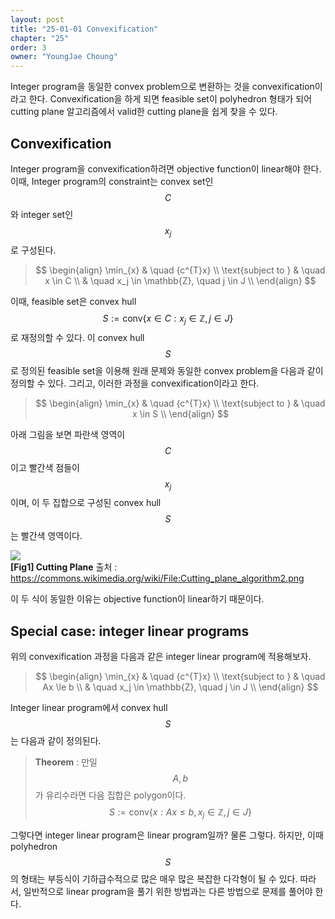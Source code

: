 ```yaml
---
layout: post
title: "25-01-01 Convexification"
chapter: "25"
order: 3
owner: "YoungJae Choung"
---
```


Integer program을 동일한 convex problem으로 변환하는 것을 convexification이라고 한다. Convexification을 하게 되면 feasible set이 polyhedron 형태가 되어 cutting plane 알고리즘에서 valid한 cutting plane을 쉽게 찾을 수 있다.

## Convexification
Integer program을 convexification하려면 objective function이 linear해야 한다. 이때, Integer program의 constraint는 convex set인 $$C$$와 integer set인 $${x_j}$$로 구성된다.

> $$
> \begin{align}
>           \min_{x} & \quad {c^{T}x} \\
> \text{subject to } & \quad  x \in C \\
>                    & \quad  x_j \in \mathbb{Z}, \quad j \in J \\
> \end{align}
> $$

이때, feasible set은 convex hull $$S := \text{conv} \left \{ x \in C : x_j \in \mathbb{Z}, j \in J \right \}$$로 재정의할 수 있다. 이 convex hull $$S$$로 정의된 feasible set을 이용해 원래 문제와 동일한 convex problem을 다음과 같이 정의할 수 있다. 그리고, 이러한 과정을 convexification이라고 한다. 

> $$
> \begin{align}
>           \min_{x} & \quad {c^{T}x} \\
> \text{subject to } & \quad  x \in S \\
> \end{align}
> $$

아래 그림을 보면 파란색 영역이 $$C$$이고 빨간색 점들이 $${x_j}$$이며, 이 두 집합으로 구성된 convex hull $$S$$는 빨간색 영역이다.

![](https://wikidocs.net/images/page/23719/09.01_01_cutting_plane_concept.PNG) <br>
**[Fig1] Cutting Plane**
출처 : https://commons.wikimedia.org/wiki/File:Cutting_plane_algorithm2.png <br>

이 두 식이 동일한 이유는 objective function이 linear하기 때문이다. 

## Special case: integer linear programs
위의 convexification 과정을 다음과 같은 integer linear program에 적용해보자.

> $$
> \begin{align}
>           \min_{x} & \quad {c^{T}x} \\
> \text{subject to } & \quad  Ax \le b \\
>                    & \quad  x_j \in \mathbb{Z}, \quad j \in J \\
> \end{align}
> $$

Integer linear program에서 convex hull $$S$$는 다음과 같이 정의된다.

> **Theorem** : 만일 $$A, b$$가 유리수라면 다음 집합은 polygon이다.
$$S := \text{conv} \left \{ x : Ax \le b,  x_j \in \mathbb{Z}, j \in J \right \}$$

그렇다면 integer linear program은 linear program일까? 물론 그렇다. 하지만, 이때 polyhedron $$S$$의 형태는 부등식이 기하급수적으로 많은 매우 많은 복잡한 다각형이 될 수 있다. 따라서, 일반적으로 linear program을 풀기 위한 방법과는 다른 방법으로 문제를 풀어야 한다.
